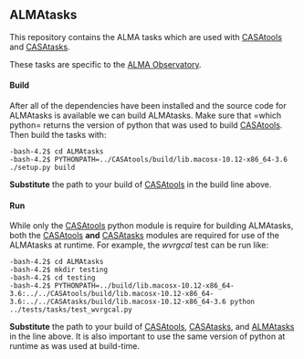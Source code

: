 
## ALMAtasks

This repository contains the ALMA tasks which are used with [CASAtools](https://open-bitbucket.nrao.edu/projects/CASA/repos/CASAtools/browse) and [CASAtasks](https://open-bitbucket.nrao.edu/projects/CASA/repos/CASAtasks/browse).

These tasks are specific to the [ALMA Observatory](http://www.almaobservatory.org/en/home/).

#### Build

After all of the dependencies have been installed and the source code for ALMAtasks is available we can build ALMAtasks. Make sure that =which python= returns the version of python that was used to build [CASAtools](https://open-bitbucket.nrao.edu/projects/CASA/repos/CASAtools/browse). Then build the tasks with:
```
-bash-4.2$ cd ALMAtasks 
-bash-4.2$ PYTHONPATH=../CASAtools/build/lib.macosx-10.12-x86_64-3.6 ./setup.py build
```
**Substitute** the path to your build of [CASAtools](https://open-bitbucket.nrao.edu/projects/CASA/repos/CASAtools/browse) in the build line above.

#### Run

While only the [CASAtools](https://open-bitbucket.nrao.edu/projects/CASA/repos/CASAtools/browse) python module is require for building ALMAtasks, both the [CASAtools](https://open-bitbucket.nrao.edu/projects/CASA/repos/CASAtools/browse) **and** [CASAtasks](https://open-bitbucket.nrao.edu/projects/CASA/repos/CASAtasks/browse) modules are required for use of the ALMAtasks at runtime. For example, the _wvrgcal_ test can be run like:
```
-bash-4.2$ cd ALMAtasks
-bash-4.2$ mkdir testing
-bash-4.2$ cd testing
-bash-4.2$ PYTHONPATH=../build/lib.macosx-10.12-x86_64-3.6:../../CASAtools/build/lib.macosx-10.12-x86_64-3.6:../../CASAtasks/build/lib.macosx-10.12-x86_64-3.6 python ../tests/tasks/test_wvrgcal.py
```
**Substitute** the path to your build of [CASAtools](https://open-bitbucket.nrao.edu/projects/CASA/repos/CASAtools/browse), [CASAtasks](https://open-bitbucket.nrao.edu/projects/CASA/repos/CASAtasks/browse), and [ALMAtasks](https://open-bitbucket.nrao.edu/projects/CASA/repos/CASAtools/browse) in the line above. It is also important to use the same version of python at runtime as was used at build-time.
